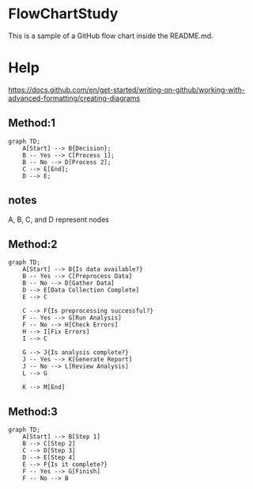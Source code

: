 # FlowChartStudy

This is a sample of a GitHub flow chart inside the README.md.


# Help 

https://docs.github.com/en/get-started/writing-on-github/working-with-advanced-formatting/creating-diagrams


## Method:1

```mermaid
graph TD;
    A[Start] --> B{Decision};
    B -- Yes --> C[Process 1];
    B -- No --> D[Process 2];
    C --> E[End];
    D --> E;
```


## notes

A, B, C, and D represent nodes









## Method:2

```mermaid
graph TD;
    A[Start] --> B{Is data available?}
    B -- Yes --> C[Preprocess Data]
    B -- No --> D[Gather Data]
    D --> E[Data Collection Complete]
    E --> C
    
    C --> F{Is preprocessing successful?}
    F -- Yes --> G[Run Analysis]
    F -- No --> H[Check Errors]
    H --> I[Fix Errors]
    I --> C
    
    G --> J{Is analysis complete?}
    J -- Yes --> K[Generate Report]
    J -- No --> L[Review Analysis]
    L --> G
    
    K --> M[End]
```



## Method:3

```mermaid
graph TD;
    A[Start] --> B[Step 1]
    B --> C[Step 2]
    C --> D[Step 3]
    D --> E[Step 4]
    E --> F{Is it complete?}
    F -- Yes --> G[Finish]
    F -- No --> B
```
